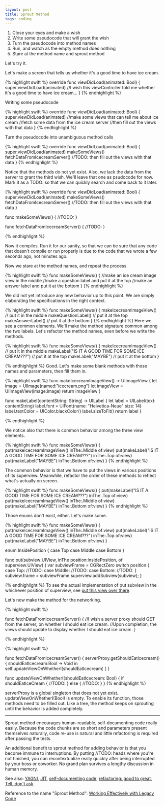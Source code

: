 ```yaml
---
layout: post
title: Sprout Method
tags: coding
---
```



1. Close your eyes and make a wish
2. Write some pseudocode that will grant the wish
3. Turn the pseudocode into method names
4. Run, and watch as the empty method does nothing
5. Stare at the method name and sprout method


Let's try it.

Let's make a screen that tells us whether it's a good time to have ice cream. 

{% highlight swift %}
override func viewDidLoad(animated: Bool) {
  super.viewDidLoad(animated)
  //I wish this viewController told me whether it's a good time to have ice cream...
}
{% endhighlight %}

Writing some pseudocode

{% highlight swift %}
override func viewDidLoad(animated: Bool) {
  super.viewDidLoad(animated)
  //make some views that can tell me about ice cream
  //fetch some data from the ice cream server
  //then fill out the views with that data
}
{% endhighlight %}

Turn the pseudocode into unambiguous method calls

{% highlight swift %}
override func viewDidLoad(animated: Bool) {
  super.viewDidLoad(animated)
  makeSomeViews()
  fetchDataFromIcecreamServer()
  //TODO: then fill out the views with that data
}
{% endhighlight %}

Notice that the methods do not yet exist. Also, we lack the data from the server to grant the third wish. We'll leave that one as psudocode for now. Mark it as a TODO: so that we can quickly search and come back to it later.

{% highlight swift %}
override func viewDidLoad(animated: Bool) {
  super.viewDidLoad(animated)
  makeSomeViews()
  fetchDataFromIcecreamServer()
  //TODO: then fill out the views with that data
}

func makeSomeViews() {
  //TODO:
}

func fetchDataFromIcecreamServer() {
  //TODO:
}

{% endhighlight %}

Now it compiles. Run it for our sanity, so that we can be sure that any code that doesn't compile or run properly is due to the code that we wrote a few seconds ago, not minutes ago.

Now we stare at the method names, and repeat the process.

{% highlight swift %}
func makeSomeViews() {
  //make an ice cream image view in the middle
  //make a question label and put it at the top
  //make an answer label and put it at the bottom
}
{% endhighlight %}

We did not yet introduce any new behavior up to this point. We are simply elaborating the specifications in the right context.

{% highlight swift %}
func makeSomeViews() {
  makeIcecreamImageView() // put it in the middle
  makeQuestionLabel() // put it at the top
  makeAnswerLabel() 	// put it at the bottom
}
{% endhighlight %}
Here we see a common elements. We'll make the method signature common among the two labels. Let's refactor the method names, even before we write the methods.

{% highlight swift %}
func makeSomeViews() {
  makeIcecreamImageView() // put it in the middle
  makeLabel("IS IT A GOOD TIME FOR SOME ICE CREAM???") // put it at the top
  makeLabel("MAYBE") 	// put it at the bottom
}

{% endhighlight %}
Good. Let's make some blank methods with those names and parameters, then fill them in.

{% highlight swift %}
func makeIcecreamImageView() -> UIImageView {
  let image = UIImage(named:"icecream.png")
  let imageView = UIImageView(image:image)
  return imageView
}

func makeLabel(contentString: String) -> UILabel {
  let label = UILabel(text: contentString)
  label.font = UIFont(name: "Helvetica-Neue" size: 14)
  label.textColor = UIColor.blackColor()
  label.sizeToFit()
  return label
} 

{% endhighlight %}

We notice also that there is common behavior among the three view elements.

{% highlight swift %}
func makeSomeViews() {
  put(makeIcecreamImageView() 
    inThe:.Middle of:view)
  put(makeLabel("IS IT A GOOD TIME FOR SOME ICE CREAM???") 
    inThe:.Top of:view)
  put(makeLabel("MAYBE") 
    inThe:.Bottom of:view)
}
{% endhighlight %}

The common behavior is that we have to put the views in various positions of its superview. Meanwhile, refactor the order of these methods to reflect what's actually on screen.

{% highlight swift %}
func makeSomeViews() {
  put(makeLabel("IS IT A GOOD TIME FOR SOME ICE CREAM???") 
    inThe:.Top of:view)
  put(makeIcecreamImageView() 
    inThe:.Middle of:view)
  put(makeLabel("MAYBE") 
    inThe:.Bottom of:view)
}
{% endhighlight %}

Those enums don't exist, either. Let's make some.

{% highlight swift %}
func makeSomeViews() {
  put(makeIcecreamImageView()
    inThe:.Middle of:view)
  put(makeLabel("IS IT A GOOD TIME FOR SOME ICE CREAM???") 
    inThe:.Top of:view)
  put(makeLabel("MAYBE") 
    inThe:.Bottom of:view)
}

enum InsidePosition {
  case Top
  case Middle
  case Bottom
}

func put(subview:UIView, inThe position:InsidePosition, of superview:UIView) {
  var subviewFrame = CGRectZero
  switch position {
    case Top:
    //TODO:
    case Middle:
    //TODO:
    case Bottom:
    //TODO:
  }
  subview.frame = subviewFrame
  superview.addSubview(subview);
}

{% endhighlight %}
To see the actual implementation of put subview in the whichever position of superview, see [put this view over there](/put).

Let's now make the method for the networking.

{% highlight swift %}

func fetchDataFromIcecreamServer() {
  //I wish a server proxy should GET from the server, on whether I should eat ice cream.
  //Upon completion, the views should update to display whether I should eat ice cream.
}

{% endhighlight %}

{% highlight swift %}

func fetchDataFromIcecreamServer() {
  serverProxy.getShouldEatIcecream() {
    shouldEatIcecream:Bool -> Void in
    self.updateViewOnWhetherI(shouldEatIcecream)
	}
}

func updateViewOnWhetherI(shouldEatIcecream: Bool) {
  if shouldEatIceCream {
    //TODO:
  } else {
    //TODO:
  }
}
{% endhighlight %}

serverProxy is a global singleton that does not yet exist. updateViewOnWhetherI(Bool) is empty. To enable its function, those methods need to be filled out. Like a tree, the method keeps on sprouting until the behavior is added completely. 

***

Sprout method encourages human-readable, self-documenting code really easily. Because the code chunks are so short and parameters present themselves naturally, code re-use is natural and little refactoring is required after passing the tests. 

An additional benefit to sprout method for adding behavior is that you become immune to interruptions. By putting //TODO: heads where you're not finished, you can recontextualize really quickly after being interrupted by your boss or coworker. No grand plan survives a lengthy discussion in human memory.


See also: [YAGNI](http://www.wikiwand.com/en/You_aren't_gonna_need_it), [JIT](http://www.wikiwand.com/en/Just-in-time_manufacturing), [self-documenting code](https://www.wikiwand.com/en/Self-documenting_code), [refactoring: good to great](https://www.youtube.com/watch?v=DC-pQPq0acs), [Tell, don't ask](https://pragprog.com/articles/tell-dont-ask)

Reference to the name "Sprout Method": [Working Effectively with Legacy Code](/legacy-code) 
